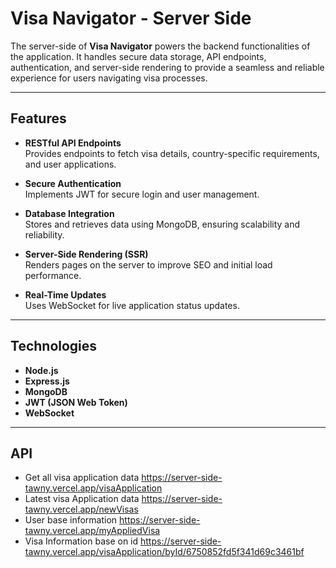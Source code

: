 
# Visa Navigator - Server Side  

The server-side of **Visa Navigator** powers the backend functionalities of the application. It handles secure data storage, API endpoints, authentication, and server-side rendering to provide a seamless and reliable experience for users navigating visa processes.  

---

## Features  

- **RESTful API Endpoints**  
  Provides endpoints to fetch visa details, country-specific requirements, and user applications.  

- **Secure Authentication**  
  Implements JWT for secure login and user management.  

- **Database Integration**  
  Stores and retrieves data using MongoDB, ensuring scalability and reliability.  

- **Server-Side Rendering (SSR)**  
  Renders pages on the server to improve SEO and initial load performance.  

- **Real-Time Updates**  
  Uses WebSocket for live application status updates.  

---

## Technologies  

- **Node.js**  
- **Express.js**  
- **MongoDB**  
- **JWT (JSON Web Token)**  
- **WebSocket**  

---

## API
- Get all visa application  data
https://server-side-tawny.vercel.app/visaApplication
- Latest visa Application data
https://server-side-tawny.vercel.app/newVisas
- User base information
https://server-side-tawny.vercel.app/myAppliedVisa
- Visa Information base on id
https://server-side-tawny.vercel.app/visaApplication/byId/6750852fd5f341d69c3461bf

